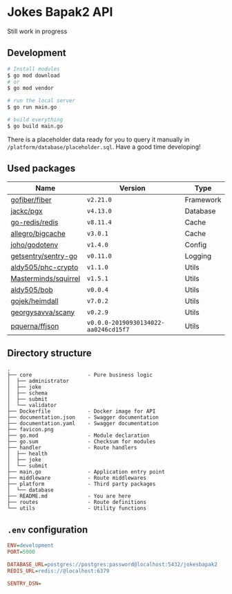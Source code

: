 # Jokes Bapak2 API

Still work in progress

## Development

```bash
# Install modules
$ go mod download
# or
$ go mod vendor

# run the local server
$ go run main.go

# build everything
$ go build main.go
```

There is a placeholder data ready for you to query it manually in `/platform/database/placeholder.sql`. Have a good time developing!

## Used packages

| Name | Version | Type |
| --- | --- | --- |
| [gofiber/fiber](https://github.com/gofiber/fiber) | `v2.21.0` | Framework |
| [jackc/pgx](https://github.com/jackc/pgx) | `v4.13.0` | Database |
| [go-redis/redis](https://github.com/go-redis/redis) | `v8.11.4` | Cache |
| [allegro/bigcache](https://github.com/allegro/bigcache) | `v3.0.1` | Cache |
| [joho/godotenv](https://github.com/joho/godotenv) | `v1.4.0` | Config |
| [getsentry/sentry-go](https://github.com/getsentry/sentry-go) | `v0.11.0` | Logging |
| [aldy505/phc-crypto](https://github.com/aldy505/phc-crypto) | `v1.1.0` | Utils |
| [Masterminds/squirrel](https://github.com/Masterminds/squirrel ) | `v1.5.1` | Utils |
| [aldy505/bob](https://github.com/aldy505/bob) | `v0.0.4` | Utils |
| [gojek/heimdall](https://github.com/gojek/heimdall) | `v7.0.2` | Utils |
| [georgysavva/scany](https://github.com/georgysavva/scany) | `v0.2.9` | Utils |
| [pquerna/ffjson](https://github.com/pquerna/ffjson) | `v0.0.0-20190930134022-aa0246cd15f7` | Utils |

## Directory structure

```
.
├── core                  - Pure business logic
│  ├── administrator
│  ├── joke
│  ├── schema
│  ├── submit
│  └── validator
├── Dockerfile            - Docker image for API
├── documentation.json    - Swagger documentation
├── documentation.yaml    - Swagger documentation
├── favicon.png
├── go.mod                - Module declaration
├── go.sum                - Checksum for modules
├── handler               - Route handlers
│  ├── health
│  ├── joke
│  └── submit
├── main.go               - Application entry point
├── middleware            - Route middlewares
├── platform              - Third party packages
│  └── database
├── README.md             - You are here
├── routes                - Route definitions
└── utils                 - Utility functions
```

## `.env` configuration

```ini
ENV=development
PORT=5000

DATABASE_URL=postgres://postgres:password@localhost:5432/jokesbapak2
REDIS_URL=redis://@localhost:6379

SENTRY_DSN=
```